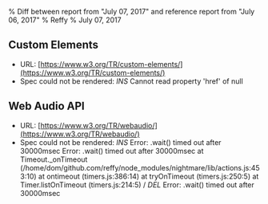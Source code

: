 % Diff between report from "July 07, 2017" and reference report from "July 06, 2017"
% Reffy
% July 07, 2017

## Custom Elements

- URL: [https://www.w3.org/TR/custom-elements/](https://www.w3.org/TR/custom-elements/)
- Spec could not be rendered: *INS* Cannot read property 'href' of null


## Web Audio API

- URL: [https://www.w3.org/TR/webaudio/](https://www.w3.org/TR/webaudio/)
- Spec could not be rendered: *INS* Error: .wait() timed out after 30000msec Error: .wait() timed out after 30000msec
    at Timeout._onTimeout (/home/dom/github.com/reffy/node_modules/nightmare/lib/actions.js:453:10)
    at ontimeout (timers.js:386:14)
    at tryOnTimeout (timers.js:250:5)
    at Timer.listOnTimeout (timers.js:214:5) / *DEL* Error: .wait() timed out after 30000msec


